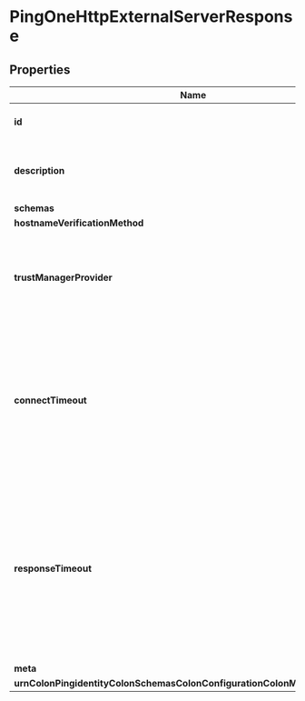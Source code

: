 

# PingOneHttpExternalServerResponse


## Properties

| Name | Type | Description | Notes |
|------------ | ------------- | ------------- | -------------|
|**id** | **String** | Name of the External Server |  |
|**description** | **String** | A description for this External Server |  [optional] |
|**schemas** | **List&lt;EnumpingOneHttpExternalServerSchemaUrn&gt;** |  |  |
|**hostnameVerificationMethod** | **EnumexternalServerPingOneHttpHostnameVerificationMethodProp** |  |  [optional] |
|**trustManagerProvider** | **String** | The trust manager provider to use for HTTPS connection-level security. |  [optional] |
|**connectTimeout** | **String** | Specifies the maximum length of time to wait for a connection to be established before aborting a request to PingOne. |  [optional] |
|**responseTimeout** | **String** | Specifies the maximum length of time to wait for response data to be read from an established connection before aborting a request to PingOne. |  [optional] |
|**meta** | [**MetaMeta**](MetaMeta.md) |  |  [optional] |
|**urnColonPingidentityColonSchemasColonConfigurationColonMessagesColon20** | [**MetaUrnPingidentitySchemasConfigurationMessages20**](MetaUrnPingidentitySchemasConfigurationMessages20.md) |  |  [optional] |



